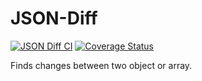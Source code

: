 # JSON-Diff
[![JSON Diff CI](https://github.com/vellow/JSON-Diff/actions/workflows/main.yml/badge.svg)](https://github.com/vellow/JSON-Diff/actions/workflows/main.yml)
[![Coverage Status](https://coveralls.io/repos/github/vellow/JSON-Diff/badge.svg?branch=main)](https://coveralls.io/github/vellow/JSON-Diff?branch=main)

Finds changes between two object or array.
